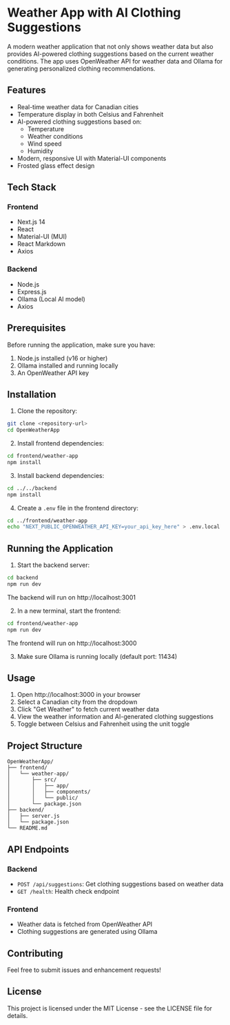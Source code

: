 # Weather App with AI Clothing Suggestions

A modern weather application that not only shows weather data but also provides AI-powered clothing suggestions based on the current weather conditions. The app uses OpenWeather API for weather data and Ollama for generating personalized clothing recommendations.

## Features

- Real-time weather data for Canadian cities
- Temperature display in both Celsius and Fahrenheit
- AI-powered clothing suggestions based on:
  - Temperature
  - Weather conditions
  - Wind speed
  - Humidity
- Modern, responsive UI with Material-UI components
- Frosted glass effect design

## Tech Stack

### Frontend
- Next.js 14
- React
- Material-UI (MUI)
- React Markdown
- Axios

### Backend
- Node.js
- Express.js
- Ollama (Local AI model)
- Axios

## Prerequisites

Before running the application, make sure you have:

1. Node.js installed (v16 or higher)
2. Ollama installed and running locally
3. An OpenWeather API key

## Installation

1. Clone the repository:
```bash
git clone <repository-url>
cd OpenWeatherApp
```

2. Install frontend dependencies:
```bash
cd frontend/weather-app
npm install
```

3. Install backend dependencies:
```bash
cd ../../backend
npm install
```

4. Create a `.env` file in the frontend directory:
```bash
cd ../frontend/weather-app
echo "NEXT_PUBLIC_OPENWEATHER_API_KEY=your_api_key_here" > .env.local
```

## Running the Application

1. Start the backend server:
```bash
cd backend
npm run dev
```
The backend will run on http://localhost:3001

2. In a new terminal, start the frontend:
```bash
cd frontend/weather-app
npm run dev
```
The frontend will run on http://localhost:3000

3. Make sure Ollama is running locally (default port: 11434)

## Usage

1. Open http://localhost:3000 in your browser
2. Select a Canadian city from the dropdown
3. Click "Get Weather" to fetch current weather data
4. View the weather information and AI-generated clothing suggestions
5. Toggle between Celsius and Fahrenheit using the unit toggle

## Project Structure

```
OpenWeatherApp/
├── frontend/
│   └── weather-app/
│       ├── src/
│       │   ├── app/
│       │   ├── components/
│       │   └── public/
│       └── package.json
├── backend/
│   ├── server.js
│   └── package.json
└── README.md
```

## API Endpoints

### Backend
- `POST /api/suggestions`: Get clothing suggestions based on weather data
- `GET /health`: Health check endpoint

### Frontend
- Weather data is fetched from OpenWeather API
- Clothing suggestions are generated using Ollama

## Contributing

Feel free to submit issues and enhancement requests!

## License

This project is licensed under the MIT License - see the LICENSE file for details. 